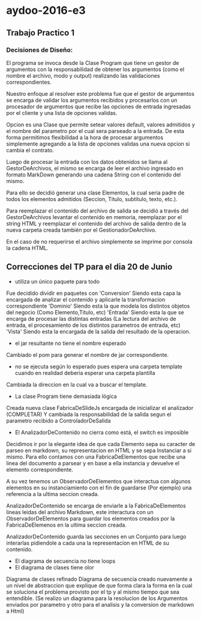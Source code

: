 
# aydoo-2016-e3

## Trabajo Practico 1
### Decisiones de Diseño:

El programa se invoca desde la Clase Program que tiene un gestor de argumentos con la responsabilidad de obtener los argumentos (como el nombre el archivo, modo y output) realizando las validaciones correspondientes.

Nuestro enfoque al resolver este problema fue que el gestor de argumentos se encarga de validar los argumentos recibidos y procesarlos con un procesador de argumentos que recibe las opciones de entrada ingresadas por el cliente y una lista de opciones validas.

Opcion es una Clase que permite setear valores default, valores admitidos y el nombre del parametro por el cual sera parseado a la entrada. De esta forma permitimos flexibilidad a la hora de procesar argumentos simplemente agregando a la lista de opciones validas una nueva opcion si cambia el contrato.

Luego de procesar la entrada con los datos obtenidos se llama al GestorDeArchivos, el mismo se encarga de leer el archivo ingresado en formato MarkDown generando una cadena String con el contenido del mismo.

Para ello se decidió generar una clase Elementos, la cual seria padre de todos los elementos admitidos (Seccion, Titulo, subtitulo, texto, etc.).

Para reemplazar el contenido del archivo de salida se decidió a través del GestorDeArchivos levantar el contenido en memoria, reemplazar por el string HTML y reemplazar el contenido del archivo de salida dentro de la nueva carpeta creada también por el GestionadorDeArchivo.

En el caso de no requerirse el archivo simplemente se imprime por consola la cadena HTML.

Correcciones del TP para el dia 20 de Junio 
-
* utiliza un único paquete para todo

Fue decidido dividir en paquetes con 
'Conversion' Siendo esta capa la encargada de analizar el contenido y aplicarle la transformacion correspondiente
'Dominio' Siendo esta la que modela los distintos objetos del negocio (Como Elemento,Titulo, etc)
'Entrada'  Siendo esta la que se encarga de procesar las distintas entradas (La lectura del archivo de entrada, el procesamiento de los distintos parametros de entrada, etc)
'Vista' Siendo esta la encargada de la salida del resultado de la operacion.

* el jar resultante no tiene el nombre esperado

Cambiado el pom para generar el nombre de jar correspondiente.

* no se ejecuta según lo esperado pues espera una carpeta template cuando en realidad deberia esperar una carpeta plantilla

Cambiada la direccion en la cual va a buscar el template.

* La clase Program tiene demasiada lógica

Creada nueva clase FabricaDeSlideJs encargada de inicializar el analizador (COMPLETAR)
Y cambiada la responsabilidad de la salida segun el parametro recibido a ControladorDeSalida	

* El AnalizadorDeContenido no cierra como está, el switch es imposible

Decidimos ir por la elegante idea de que cada Elemento sepa su caracter de parseo en markdown, su representacion en HTML y se sepa Instanciar a si mismo. Para ello contamos con una FabricaDeElementos que recibe una linea del documento a parsear y en base a ella instancia y devuelve el elemento correspondiente.

A su vez tenemos un ObservadorDeElementos que interactua con algunos elementos en su instanciamiento con el fin de guardarse (Por ejemplo) una referencia a la ultima seccion creada.

AnalizadorDeContenido se encarga de enviarle a la FabricaDeElementos lineas leidas del archivo Markdown, este interactura con un ObservadorDeElementos para guardar los elementos creados por la FabricaDeElemenos en la ultima seccion creada. 

AnalizadorDeContenido guarda las secciones en un Conjunto para luego interarlas pidiendole a cada una la representacion en HTML de su contenido.


* El diagrama de secuencia no tiene loops
* El diagrama de clases tiene olor

Diagrama de clases refinado
Diagrama de secuencia creado nuevamente a un nivel de abstraccion que explique de que forma clara la forma en la cual se soluciona el problema provisto por el tp y al mismo tiempo que sea entendible.
(Se realizo un diagrama para la resolucion de los Argumentos enviados por parametro y otro para el analisis y la conversion de markdown a Html)